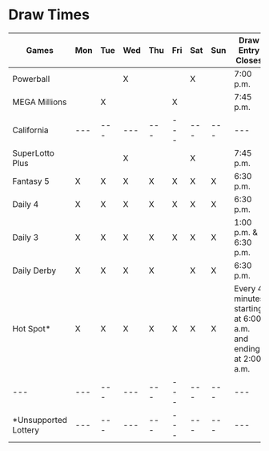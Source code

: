 # Draw Times

|Games|Mon|Tue|Wed|Thu|Fri|Sat|Sun|Draw Entry Closes|
|--- |--- |--- |--- |--- |--- |--- |--- |--- |
|Powerball|||X|||X||7:00 p.m.|
|MEGA Millions||X|||X|||7:45 p.m.|
|California |--- |--- |--- |--- |--- |--- |--- |--- |
|SuperLotto Plus|||X|||X||7:45 p.m.|
|Fantasy 5|X|X|X|X|X|X|X|6:30 p.m.|
|Daily 4|X|X|X|X|X|X|X|6:30 p.m.|
|Daily 3|X|X|X|X|X|X|X|1:00 p.m. & 6:30 p.m.|
|Daily Derby|X|X|X|X||X|X|6:30 p.m.|
|Hot Spot*|X|X|X|X|X|X|X|Every 4 minutes starting at 6:00 a.m. and ending at 2:00 a.m.|
|--- |--- |--- |--- |--- |--- |--- |--- |--- |
|*Unsupported Lottery |--- |--- |--- |--- |--- |--- |--- |--- |
